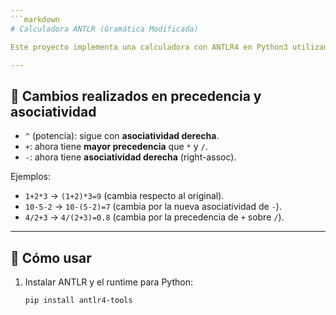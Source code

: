 ```yaml
---
```markdown
# Calculadora ANTLR (Gramática Modificada)

Este proyecto implementa una calculadora con ANTLR4 en Python3 utilizando la gramática **ExprModified.g4**, en la cual se cambió la **precedencia y asociatividad** de algunos operadores para observar diferencias.

---
```


## 📌 Cambios realizados en precedencia y asociatividad
- `^` (potencia): sigue con **asociatividad derecha**.
- `+`: ahora tiene **mayor precedencia** que `*` y `/`.
- `-`: ahora tiene **asociatividad derecha** (right-assoc).

Ejemplos:
- `1+2*3` → `(1+2)*3=9` (cambia respecto al original).
- `10-5-2` → `10-(5-2)=7` (cambia por la nueva asociatividad de `-`).
- `4/2+3` → `4/(2+3)=0.8` (cambia por la precedencia de `+` sobre `/`).

---

## 🚀 Cómo usar
1. Instalar ANTLR y el runtime para Python:
   ```bash
   pip install antlr4-tools
